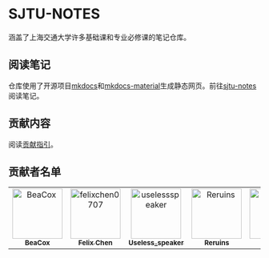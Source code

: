 # SJTU-NOTES

涵盖了上海交通大学许多基础课和专业必修课的笔记仓库。

## 阅读笔记

仓库使用了开源项目[mkdocs](https://github.com/mkdocs/mkdocs)和[mkdocs-material](https://github.com/squidfunk/mkdocs-material)生成静态网页。前往[sjtu-notes](https://notes.felixchen0707.cn/)阅读笔记。

## 贡献内容

阅读[贡献指引](https://notes.felixchen0707.cn/about/contribute/)。

## 贡献者名单

<!-- readme: collaborators,contributors -start -->
<table>
<tr>
    <td align="center">
        <a href="https://github.com/BeaCox">
            <img src="https://avatars.githubusercontent.com/u/62268514?v=4" width="100;" alt="BeaCox"/>
            <br />
            <sub><b>BeaCox</b></sub>
        </a>
    </td>
    <td align="center">
        <a href="https://github.com/felixchen0707">
            <img src="https://avatars.githubusercontent.com/u/99467198?v=4" width="100;" alt="felixchen0707"/>
            <br />
            <sub><b>Felix Chen</b></sub>
        </a>
    </td>
    <td align="center">
        <a href="https://github.com/uselessspeaker">
            <img src="https://avatars.githubusercontent.com/u/105629324?v=4" width="100;" alt="uselessspeaker"/>
            <br />
            <sub><b>Useless_speaker</b></sub>
        </a>
    </td>
    <td align="center">
        <a href="https://github.com/Reruins">
            <img src="https://avatars.githubusercontent.com/u/92516515?v=4" width="100;" alt="Reruins"/>
            <br />
            <sub><b>Reruins</b></sub>
        </a>
    </td>
    <td align="center">
        <a href="https://github.com/worker1h">
            <img src="https://avatars.githubusercontent.com/u/111993919?v=4" width="100;" alt="worker1h"/>
            <br />
            <sub><b>Null</b></sub>
        </a>
    </td></tr>
</table>
<!-- readme: collaborators,contributors -end -->
